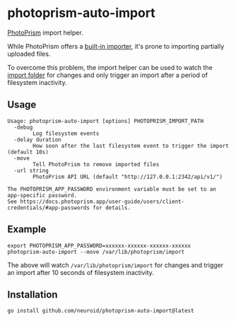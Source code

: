 photoprism-auto-import
======================

[PhotoPrism][1] import helper.

While PhotoPrism offers a [built-in importer][2], it's prone to importing
partially uploaded files.

To overcome this problem, the import helper can be used to watch the
[import folder][3] for changes and only trigger an import after a period of
filesystem inactivity.

[1]: https://github.com/photoprism/photoprism
[2]: https://docs.photoprism.app/user-guide/library/import/#automatic-import
[3]: https://docs.photoprism.app/user-guide/backups/folders/#import

Usage
-----

    Usage: photoprism-auto-import [options] PHOTOPRISM_IMPORT_PATH
      -debug
        	Log filesystem events
      -delay duration
        	How soon after the last filesystem event to trigger the import (default 10s)
      -move
        	Tell PhotoPrism to remove imported files
      -url string
        	PhotoPrism API URL (default "http://127.0.0.1:2342/api/v1/")

    The PHOTOPRISM_APP_PASSWORD environment variable must be set to an app-specific password.
    See https://docs.photoprism.app/user-guide/users/client-credentials/#app-passwords for details.

Example
-------

    export PHOTOPRISM_APP_PASSWORD=xxxxxx-xxxxxx-xxxxxx-xxxxxx
    photoprism-auto-import --move /var/lib/photoprism/import

The above will watch `/var/lib/photoprism/import` for changes and trigger an
import after 10 seconds of filesystem inactivity.

Installation
------------

    go install github.com/neuroid/photoprism-auto-import@latest
